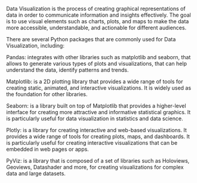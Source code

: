 Data Visualization is the process of creating graphical representations of data in order to communicate information and insights effectively. The goal is to use visual elements such as charts, plots, and maps to make the data more accessible, understandable, and actionable for different audiences.

There are several Python packages that are commonly used for Data Visualization, including:

Pandas: integrates with other libraries such as matplotlib and seaborn, that allows to generate various types of plots and visualizations, that can help understand the data, identify patterns and trends.

Matplotlib: is a 2D plotting library that provides a wide range of tools for creating static, animated, and interactive visualizations. It is widely used as the foundation for other libraries.

Seaborn: is a library built on top of Matplotlib that provides a higher-level interface for creating more attractive and informative statistical graphics. It is particularly useful for data visualization in statistics and data science.

Plotly: is a library for creating interactive and web-based visualizations. It provides a wide range of tools for creating plots, maps, and dashboards. It is particularly useful for creating interactive visualizations that can be embedded in web pages or apps.

PyViz: is a library that is composed of a set of libraries such as Holoviews, Geoviews, Datashader and more, for creating visualizations for complex data and large datasets.
